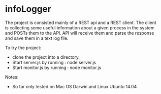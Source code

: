 # infoLogger

The project is consisted mainly of a REST api and a REST client. The client is collecting some useful information about a given process in the system and POSTs them to the API.
API will receive them and parse the response and save them in a text log file.

To try the project:

- clone the project into a directory.
- Start server.js by running : node server.js
- Start monitor.js by running : node monitor.js

Notes:
- So far only tested on Mac OS Darwin and Linux Ubuntu 14.04.

